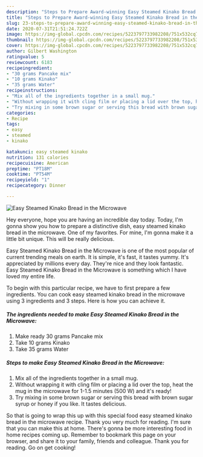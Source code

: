 ```yaml
---
description: "Steps to Prepare Award-winning Easy Steamed Kinako Bread in the Microwave"
title: "Steps to Prepare Award-winning Easy Steamed Kinako Bread in the Microwave"
slug: 23-steps-to-prepare-award-winning-easy-steamed-kinako-bread-in-the-microwave
date: 2020-07-31T21:51:24.722Z
image: https://img-global.cpcdn.com/recipes/5223797733982208/751x532cq70/easy-steamed-kinako-bread-in-the-microwave-recipe-main-photo.jpg
thumbnail: https://img-global.cpcdn.com/recipes/5223797733982208/751x532cq70/easy-steamed-kinako-bread-in-the-microwave-recipe-main-photo.jpg
cover: https://img-global.cpcdn.com/recipes/5223797733982208/751x532cq70/easy-steamed-kinako-bread-in-the-microwave-recipe-main-photo.jpg
author: Gilbert Washington
ratingvalue: 5
reviewcount: 6183
recipeingredient:
- "30 grams Pancake mix"
- "10 grams Kinako"
- "35 grams Water"
recipeinstructions:
- "Mix all of the ingredients together in a small mug."
- "Without wrapping it with cling film or placing a lid over the top, heat the mug in the microwave for 1-1.5 minutes (500 W) and it&#39;s ready!"
- "Try mixing in some brown sugar or serving this bread with brown sugar syrup or honey if you like. It tastes delicious."
categories:
- Recipe
tags:
- easy
- steamed
- kinako

katakunci: easy steamed kinako 
nutrition: 131 calories
recipecuisine: American
preptime: "PT18M"
cooktime: "PT54M"
recipeyield: "1"
recipecategory: Dinner

---
```



![Easy Steamed Kinako Bread in the Microwave](https://img-global.cpcdn.com/recipes/5223797733982208/751x532cq70/easy-steamed-kinako-bread-in-the-microwave-recipe-main-photo.jpg)

Hey everyone, hope you are having an incredible day today. Today, I'm gonna show you how to prepare a distinctive dish, easy steamed kinako bread in the microwave. One of my favorites. For mine, I'm gonna make it a little bit unique. This will be really delicious.



Easy Steamed Kinako Bread in the Microwave is one of the most popular of current trending meals on earth. It is simple, it's fast, it tastes yummy. It's appreciated by millions every day. They're nice and they look fantastic. Easy Steamed Kinako Bread in the Microwave is something which I have loved my entire life.


To begin with this particular recipe, we have to first prepare a few ingredients. You can cook easy steamed kinako bread in the microwave using 3 ingredients and 3 steps. Here is how you can achieve it.

<!--inarticleads1-->

##### The ingredients needed to make Easy Steamed Kinako Bread in the Microwave:

1. Make ready 30 grams Pancake mix
1. Take 10 grams Kinako
1. Take 35 grams Water




<!--inarticleads2-->

##### Steps to make Easy Steamed Kinako Bread in the Microwave:

1. Mix all of the ingredients together in a small mug.
1. Without wrapping it with cling film or placing a lid over the top, heat the mug in the microwave for 1-1.5 minutes (500 W) and it&#39;s ready!
1. Try mixing in some brown sugar or serving this bread with brown sugar syrup or honey if you like. It tastes delicious.




So that is going to wrap this up with this special food easy steamed kinako bread in the microwave recipe. Thank you very much for reading. I'm sure that you can make this at home. There's gonna be more interesting food in home recipes coming up. Remember to bookmark this page on your browser, and share it to your family, friends and colleague. Thank you for reading. Go on get cooking!
